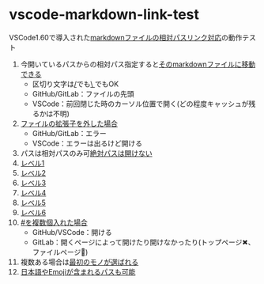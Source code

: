 # vscode-markdown-link-test
VSCode1.60で導入された[markdownファイルの相対パスリンク対応](https://code.visualstudio.com/updates/v1_60?WT.mc_id=devcloud-00000-cxa#_links-between-markdown-cells)の動作テスト
1. 今開いているパスからの相対パス指定すると[そのmarkdownファイルに移動できる](SubDirectory\SubFile.md)
    - 区切り文字は[/](SubDirectory/SubFile.md)でも[\\ ](SubDirectory\SubFile.md)でもOK
    - GitHub/GitLab：ファイルの先頭
    - VSCode：前回閉じた時のカーソル位置で開く(どの程度キャッシュが残るかは不明)
2. [ファイルの拡張子を外した場合](SubDirectory\SubFile)
    - GitHub/GitLab：エラー
    - VSCode：エラーは出るけど開ける
3. パスは相対パスのみ可[絶対パスは開けない](C:\Users\repos\vscode-markdown-link-test\SubDirectory\SubFile.md)
4. [レベル1](SubDirectory\SubFile.md#レベル1)
5. [レベル2](SubDirectory\SubFile.md#レベル2)
6. [レベル3](SubDirectory\SubFile.md#レベル3)
7. [レベル4](SubDirectory\SubFile.md#レベル4)
8. [レベル5](SubDirectory\SubFile.md#レベル5)
9.  [レベル6](SubDirectory\SubFile.md#レベル6)
10. [#を複数個入れた場合](SubDirectory\SubFile.md######レベル1)
    - GitHub/VSCode：開ける
    - GitLab：開くページによって開けたり開けなかったり(トップページ✖、ファイルページ🔵)
11. 複数ある場合は[最初のモノが選ばれる](SubDirectory\SubFile.md#同じ名前の項目)
12. [日本語やEmojiが含まれるパスも可能](サブディレクトリ/😀.md#🥴)
